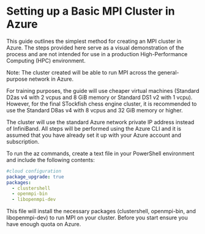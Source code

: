 # Setting up a Basic MPI Cluster in Azure
This guide outlines the simplest method for creating an MPI cluster in Azure. The steps provided here serve as a visual demonstration of the process and are not intended for use in a production High-Performance Computing (HPC) environment.

Note: The cluster created will be able to run MPI across the general-purpose network in Azure.

For training purposes, the guide will use cheaper virtual machines (Standard D2as v4 with 2 vcpus and 8 GiB memory or Standard DS1 v2 with 1 vcpu). However, for the final STockfish chess engine cluster, it is recommended to use the Standard D8as v4 with 8 vcpus and 32 GiB memory or higher.

The cluster will use the standard Azure network private IP address instead of InfiniBand. All steps will be performed using the Azure CLI and it is assumed that you have already set it up with your Azure account and subscription.

To run the az commands, create a text file in your PowerShell environment and include the following contents:
```yaml 
#cloud configuration
package_upgrade: true
packages:
  - clustershell
  - openmpi-bin
  - libopenmpi-dev
```

This file will install the necessary packages (clustershell, openmpi-bin, and libopenmpi-dev) to run MPI on your cluster.
Before you start ensure you have enough quota on Azure.
